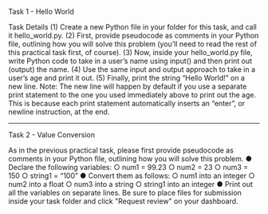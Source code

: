 Task 1 - Hello World

Task Details
(1) Create a new Python file in your folder for this task, and call it
hello_world.py.
(2) First, provide pseudocode as comments in your Python file, outlining
how you will solve this problem (you’ll need to read the rest of this
practical task first, of course).
(3) Now, inside your hello_world.py file, write Python code to take in a user’s
name using input() and then print out (output) the name.
(4) Use the same input and output approach to take in a user’s age and
print it out.
(5) Finally, print the string “Hello World!” on a new line. Note: The new line
will happen by default if you use a separate print statement to the one
you used immediately above to print out the age. This is because each
print statement automatically inserts an “enter”, or newline instruction,
at the end.

-------

Task 2 - Value Conversion 

As in the previous practical task, please first provide pseudocode as
comments in your Python file, outlining how you will solve this problem.
● Declare the following variables:
○ num1 = 99.23
○ num2 = 23
○ num3 = 150
○ string1 = “100”
● Convert them as follows:
○ num1 into an integer
○ num2 into a float
○ num3 into a string
○ string1 into an integer
● Print out all the variables on separate lines.
Be sure to place files for submission inside your task folder and click "Request
review" on your dashboard.
